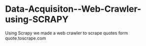 # Data-Acquisiton--Web-Crawler-using-SCRAPY
 Using Scrapy we made a web crawler to scrape quotes form quote.toscrape.com
